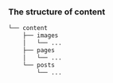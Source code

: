 ### The structure of content
```bash
└── content
    ├── images
    │   └── ...
    ├── pages
    │   └── ...
    └── posts
        └── ...
```
